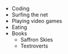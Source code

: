 * Coding
* Surfing the net
* Playing video games
* Eating
* Books
  * Saffron Skies
  * Textroverts
